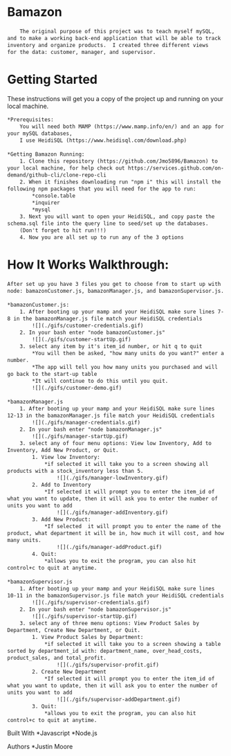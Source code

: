 # Bamazon
        The original purpose of this project was to teach myself mySQL,
    and to make a working back-end application that will be able to track 
    inventory and organize products.  I created three different views
    for the data: customer, manager, and supervisor.  

# Getting Started
These instructions will get you a copy of the project up and running on your local machine.

    *Prerequisites:
        You will need both MAMP (https://www.mamp.info/en/) and an app for your mySQL databases,
        I use HeidiSQL (https://www.heidisql.com/download.php)

    *Getting Bamazon Running:
        1. Clone this repository (https://github.com/Jmo5896/Bamazon) to your local machine, for help check out https://services.github.com/on-demand/github-cli/clone-repo-cli
        2. When it finishes downloading run "npm i" this will install the following npm packages that you will need for the app to run:
            *console.table
            *inquirer
            *mysql
        3. Next you will want to open your HeidiSQL, and copy paste the schema.sql file into the query line to seed/set up the databases.  
        (Don't forget to hit run!!!)
        4. Now you are all set up to run any of the 3 options

# How It Works Walkthrough:
    After set up you have 3 files you get to choose from to start up with node: bamazonCustomer.js, bamazonManager.js, and bamazonSupervisor.js.

    *bamazonCustomer.js:
        1. After booting up your mamp and your HeidiSQL make sure lines 7-8 in the bamazonManager.js file match your HeidiSQL credentials
            ![](./gifs/customer-credentials.gif)
        2. In your bash enter "node bamazonCustomer.js"
            ![](./gifs/customer-startUp.gif)
        3. select any item by it's item_id number, or hit q to quit
            *You will then be asked, "how many units do you want?" enter a number.
            *The app will tell you how many units you purchased and will go back to the start-up table
            *It will continue to do this until you quit.
            ![](./gifs/customer-demo.gif)
    
    *bamazonManager.js
        1. After booting up your mamp and your HeidiSQL make sure lines 12-13 in the bamazonManager.js file match your HeidiSQL credentials
            ![](./gifs/manager-credentials.gif)
        2. In your bash enter "node bamazonManager.js"
            ![](./gifs/manager-startUp.gif)
        3. select any of four menu options: View low Inventory, Add to Inventory, Add New Product, or Quit.  
            1. View low Inventory:
                *if selected it will take you to a screen showing all products with a stock_inventory less than 5.
                    ![](./gifs/manager-lowInventory.gif)
            2. Add to Inventory
                *If selected it will prompt you to enter the item_id of what you want to update, then it will ask you to enter the number of units you want to add
                    ![](./gifs/manager-addInventory.gif)
            3. Add New Product:
                *If selected  it will prompt you to enter the name of the product, what department it will be in, how much it will cost, and how many units.
                    ![](./gifs/manager-addProduct.gif)
            4. Quit:
                *allows you to exit the program, you can also hit control+c to quit at anytime.
    
    *bamazonSupervisor.js
        1. After booting up your mamp and your HeidiSQL make sure lines 10-11 in the bamazonSupervisor.js file match your HeidiSQL credentials
            ![](./gifs/supervisor-credentials.gif)
        2. In your bash enter "node bamazonSupervisor.js"
            ![](./gifs/supervisor-startUp.gif)
        3. select any of three menu options: View Product Sales by Department, Create New Department, or Quit.  
            1. View Product Sales by Department:
                *if selected it will take you to a screen showing a table sorted by department_id with: department_name, over_head_costs, product_sales, and total_profit.
                    ![](./gifs/supervisor-profit.gif)
            2. Create New Department
                *If selected it will prompt you to enter the item_id of what you want to update, then it will ask you to enter the number of units you want to add
                    ![](./gifs/supervisor-addDepartment.gif)
            3. Quit:
                *allows you to exit the program, you can also hit control+c to quit at anytime.

Built With
    *Javascript
    *Node.js

Authors
    *Justin Moore